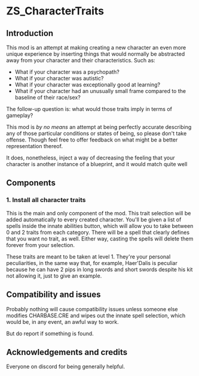 # ZS_CharacterTraits
## Introduction

This mod is an attempt at making creating a new character an even more unique experience by inserting things that would normally be abstracted away from your character and their characteristics. Such as:

- What if your character was a psychopath?
- What if your character was autistic?
- What if your character was exceptionally good at learning?
- What if your character had an unusually small frame compared to the baseline of their race/sex?

The follow-up question is: what would those traits imply in terms of gameplay?

This mod is _by no means_ an attempt at being perfectly accurate describing any of those particular conditions or states of being, so please don't take offense. Though feel free to offer feedback on what might be a better representation thereof.

It does, nonetheless, inject a way of decreasing the feeling that your character is another instance of a blueprint, and it would match quite well

## Components

### 1. Install all character traits

This is the main and only component of the mod. This trait selection will be added automatically to every created character. You'll be given a list of spells inside the innate abilities button, which will allow you to take between 0 and 2 traits from each category. There will be a spell that clearly defines that you want no trait, as well. Either way, casting the spells will delete them forever from your selection.

These traits are meant to be taken at level 1. They're your personal peculiarities, in the same way that, for example, Haer'Dalis is peculiar because he can have 2 pips in long swords and short swords despite his kit not allowing it, just to give an example.

## Compatibility and issues

Probably nothing will cause compatibility issues unless someone else modifies CHARBASE.CRE and wipes out the innate spell selection, which would be, in any event, an awful way to work.

But do report if something is found.

## Acknowledgements and credits

Everyone on discord for being generally helpful.

